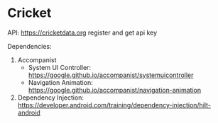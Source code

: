 # Cricket

API: https://cricketdata.org
register and get api key

Dependencies:
1. Accompanist
   - System UI Controller: https://google.github.io/accompanist/systemuicontroller
   - Navigation Animation: https://google.github.io/accompanist/navigation-animation
2. Dependency Injection: https://developer.android.com/training/dependency-injection/hilt-android
